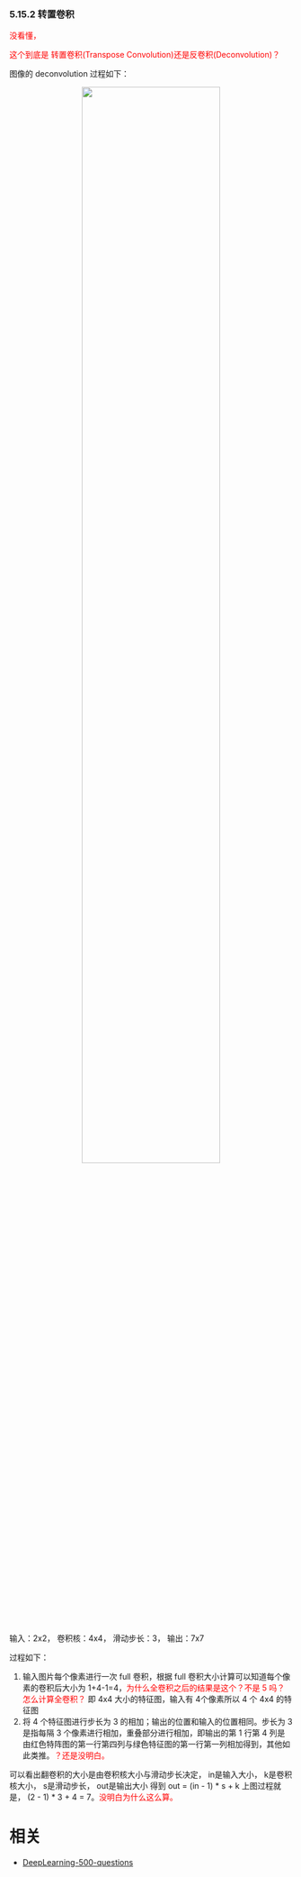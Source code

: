 

### 5.15.2 转置卷积

<span style="color:red;">没看懂，</span>

<span style="color:red;">这个到底是 转置卷积(Transpose Convolution)还是反卷积(Deconvolution)？</span>

图像的 deconvolution 过程如下：

<p align="center">
    <img width="70%" height="70%" src="http://images.iterate.site/blog/image/20190722/NABlYSP0FvTI.png?imageslim">
</p>


输入：2x2， 卷积核：4x4， 滑动步长：3， 输出：7x7

过程如下：

1. 输入图片每个像素进行一次 full 卷积，根据 full 卷积大小计算可以知道每个像素的卷积后大小为 1+4-1=4，<span style="color:red;">为什么全卷积之后的结果是这个？不是 5 吗？怎么计算全卷积？</span> 即 4x4 大小的特征图，输入有 4个像素所以 4 个 4x4 的特征图
2. 将 4 个特征图进行步长为 3 的相加；输出的位置和输入的位置相同。步长为 3 是指每隔 3 个像素进行相加，重叠部分进行相加，即输出的第 1 行第 4 列是由红色特阵图的第一行第四列与绿色特征图的第一行第一列相加得到，其他如此类推。<span style="color:red;">？还是没明白。</span>

可以看出翻卷积的大小是由卷积核大小与滑动步长决定， in是输入大小， k是卷积核大小， s是滑动步长， out是输出大小 得到 out = (in - 1) * s + k 上图过程就是， (2 - 1) * 3 + 4 = 7。<span style="color:red;">没明白为什么这么算。</span>








# 相关

- [DeepLearning-500-questions](https://github.com/scutan90/DeepLearning-500-questions)
